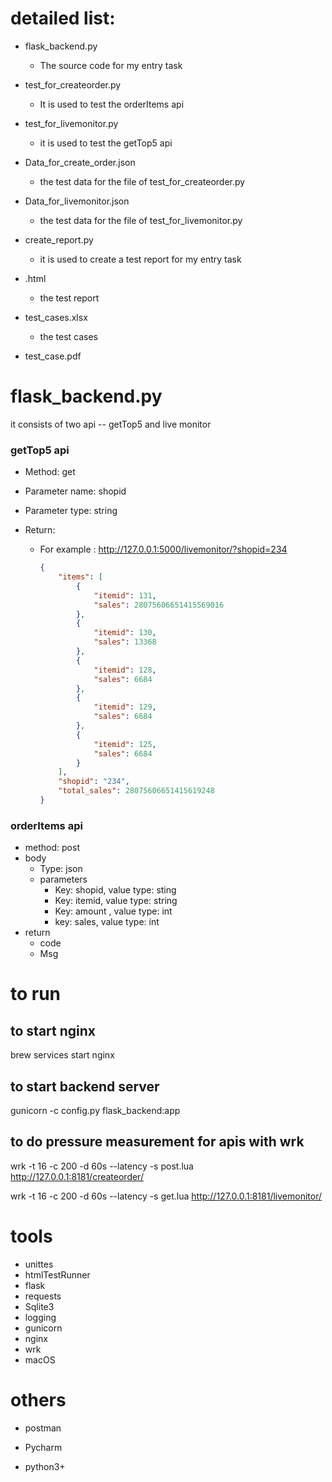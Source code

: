 # detailed list:

- flask_backend.py
  - The source code for my entry task
- test_for_createorder.py
  - It is used to test the orderItems api
- test_for_livemonitor.py
  - it is used to test the getTop5 api
- Data_for_create_order.json
  - the test data for the file of test_for_createorder.py
- Data_for_livemonitor.json
  - the test data for the file of test_for_livemonitor.py
- create_report.py
  - it  is used to create a test report for my entry task 

- .html
  - the test report
- test_cases.xlsx
  - the test cases

- test_case.pdf

# flask_backend.py

it consists of two api -- getTop5 and live monitor

### getTop5 api

- Method: get

- Parameter name: shopid

- Parameter type: string

- Return: 

  - For example :  http://127.0.0.1:5000/livemonitor/?shopid=234

    ```json
    {
        "items": [
            {
                "itemid": 131,
                "sales": 28075606651415569016
            },
            {
                "itemid": 130,
                "sales": 13368
            },
            {
                "itemid": 128,
                "sales": 6684
            },
            {
                "itemid": 129,
                "sales": 6684
            },
            {
                "itemid": 125,
                "sales": 6684
            }
        ],
        "shopid": "234",
        "total_sales": 28075606651415619248
    }
    ```

    

### orderItems api

- method: post
- body
  - Type: json
  - parameters
    - Key: shopid,  value type: sting
    - Key: itemid, value type: string
    - Key:  amount , value type: int
    - key: sales, value type: int 
- return 
  - code
  - Msg
# to run 

## to start nginx
brew services start nginx

## to start backend server 

gunicorn -c config.py flask_backend:app 

## to do pressure measurement for apis with wrk

wrk -t 16 -c 200 -d 60s --latency  -s post.lua http://127.0.0.1:8181/createorder/ 

wrk -t 16 -c 200 -d 60s --latency  -s get.lua http://127.0.0.1:8181/livemonitor/

# tools

- unittes
- htmlTestRunner
- flask
- requests
- Sqlite3
- logging
- gunicorn
- nginx
- wrk
- macOS

# others



- postman

- Pycharm

- python3+

  





